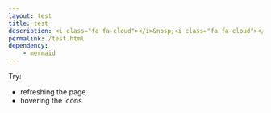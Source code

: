 ```yaml
---
layout: test
title: test
description: <i class="fa fa-cloud"></i>&nbsp;<i class="fa fa-cloud"></i>&nbsp;<i class="fa fa-cloud"></i>
permalink: /test.html
dependency:
    - mermaid
---
```

Try:
 - refreshing the page
 - hovering the icons
